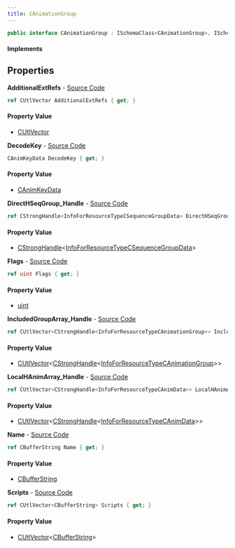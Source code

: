 ```yaml
---
title: CAnimationGroup
---
```


```csharp
public interface CAnimationGroup : ISchemaClass<CAnimationGroup>, ISchemaField, ISchemaClass, INativeHandle
```

#### Implements

## Properties

**AdditionalExtRefs** - [Source Code](https://github.com/swiftly-solution/swiftlys2/blob/main/managed/src/SwiftlyS2.Generated/Schemas/Interfaces/CAnimationGroup.cs#L31)

```csharp
ref CUtlVector AdditionalExtRefs { get; }
```

#### Property Value

- [CUtlVector](/docs/api/shared/natives/cutlvector)

**DecodeKey** - [Source Code](https://github.com/swiftly-solution/swiftlys2/blob/main/managed/src/SwiftlyS2.Generated/Schemas/Interfaces/CAnimationGroup.cs#L26)

```csharp
CAnimKeyData DecodeKey { get; }
```

#### Property Value

- [CAnimKeyData](/docs/api/shared/schemadefinitions/canimkeydata)

**DirectHSeqGroup_Handle** - [Source Code](https://github.com/swiftly-solution/swiftlys2/blob/main/managed/src/SwiftlyS2.Generated/Schemas/Interfaces/CAnimationGroup.cs#L24)

```csharp
ref CStrongHandle<InfoForResourceTypeCSequenceGroupData> DirectHSeqGroup_Handle { get; }
```

#### Property Value

- [CStrongHandle](/docs/api/shared/natives/cstronghandle-1)<[InfoForResourceTypeCSequenceGroupData](/docs/api/shared/schemadefinitions/infoforresourcetypecsequencegroupdata)>

**Flags** - [Source Code](https://github.com/swiftly-solution/swiftlys2/blob/main/managed/src/SwiftlyS2.Generated/Schemas/Interfaces/CAnimationGroup.cs#L16)

```csharp
ref uint Flags { get; }
```

#### Property Value

- [uint](https://learn.microsoft.com/dotnet/api/system.uint32)

**IncludedGroupArray_Handle** - [Source Code](https://github.com/swiftly-solution/swiftlys2/blob/main/managed/src/SwiftlyS2.Generated/Schemas/Interfaces/CAnimationGroup.cs#L22)

```csharp
ref CUtlVector<CStrongHandle<InfoForResourceTypeCAnimationGroup>> IncludedGroupArray_Handle { get; }
```

#### Property Value

- [CUtlVector](/docs/api/shared/natives/cutlvector-1)<[CStrongHandle](/docs/api/shared/natives/cstronghandle-1)<[InfoForResourceTypeCAnimationGroup](/docs/api/shared/schemadefinitions/infoforresourcetypecanimationgroup)>>

**LocalHAnimArray_Handle** - [Source Code](https://github.com/swiftly-solution/swiftlys2/blob/main/managed/src/SwiftlyS2.Generated/Schemas/Interfaces/CAnimationGroup.cs#L20)

```csharp
ref CUtlVector<CStrongHandle<InfoForResourceTypeCAnimData>> LocalHAnimArray_Handle { get; }
```

#### Property Value

- [CUtlVector](/docs/api/shared/natives/cutlvector-1)<[CStrongHandle](/docs/api/shared/natives/cstronghandle-1)<[InfoForResourceTypeCAnimData](/docs/api/shared/schemadefinitions/infoforresourcetypecanimdata)>>

**Name** - [Source Code](https://github.com/swiftly-solution/swiftlys2/blob/main/managed/src/SwiftlyS2.Generated/Schemas/Interfaces/CAnimationGroup.cs#L18)

```csharp
ref CBufferString Name { get; }
```

#### Property Value

- [CBufferString](/docs/api/shared/natives/cbufferstring)

**Scripts** - [Source Code](https://github.com/swiftly-solution/swiftlys2/blob/main/managed/src/SwiftlyS2.Generated/Schemas/Interfaces/CAnimationGroup.cs#L28)

```csharp
ref CUtlVector<CBufferString> Scripts { get; }
```

#### Property Value

- [CUtlVector](/docs/api/shared/natives/cutlvector-1)<[CBufferString](/docs/api/shared/natives/cbufferstring)>

